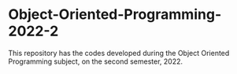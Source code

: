 # Object-Oriented-Programming-2022-2

This repository has the codes developed during the Object Oriented Programming subject, on the second semester, 2022.
